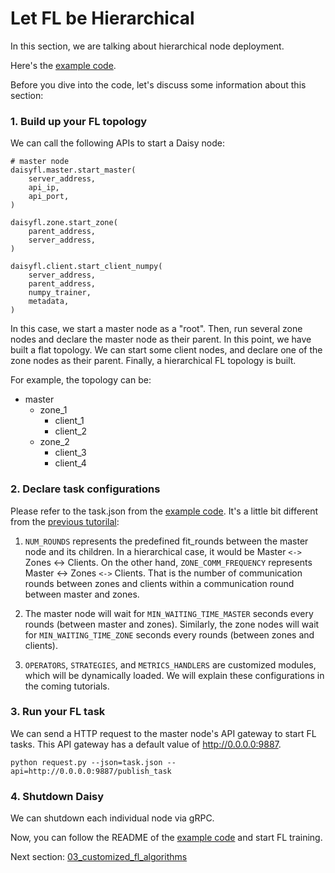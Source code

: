 # Let FL be Hierarchical
In this section, we are talking about hierarchical node deployment.

Here's the [example code](../../examples/02_hierarchical_pytorch).

Before you dive into the code, let's discuss some information about this section:


### 1. Build up your FL topology
We can call the following APIs to start a Daisy node:
```
# master node
daisyfl.master.start_master(
    server_address,
    api_ip,
    api_port,
)
```
```
daisyfl.zone.start_zone(
    parent_address,
    server_address,
)
```
```
daisyfl.client.start_client_numpy(
    server_address,
    parent_address,
    numpy_trainer,
    metadata,
)
```

In this case, we start a master node as a "root". Then, run several zone nodes and declare the master node as their parent. In this point, we have built a flat topology. We can start some client nodes, and declare one of the zone nodes as their parent. Finally, a hierarchical FL topology is built.

For example, the topology can be:
- master
    - zone_1
        - client_1
        - client_2
    - zone_2
        - client_3
        - client_4


### 2. Declare task configurations
Please refer to the task.json from the [example code](../../examples/02_hierarchical_pytorch). It's a little bit different from the [previous tutorilal](./01_quickstart_in_pytorch.md):

1. `NUM_ROUNDS` represents the predefined fit_rounds between the master node and its children. In a hierarchical case, it would be Master `<->` Zones <-> Clients. On the other hand, `ZONE_COMM_FREQUENCY` represents Master <-> Zones `<->` Clients. That is the number of communication rounds between zones and clients within a communication round between master and zones.

2. The master node will wait for `MIN_WAITING_TIME_MASTER` seconds every rounds (between master and zones). Similarly, the zone nodes will wait for `MIN_WAITING_TIME_ZONE` seconds every rounds (between zones and clients).

3. `OPERATORS`, `STRATEGIES`, and `METRICS_HANDLERS` are customized modules, which will be dynamically loaded. We will explain these configurations in the coming tutorials.


### 3. Run your FL task
We can send a HTTP request to the master node's API gateway to start FL tasks. This API gateway has a default value of http://0.0.0.0:9887.
```
python request.py --json=task.json --api=http://0.0.0.0:9887/publish_task
```


### 4. Shutdown Daisy
We can shutdown each individual node via gRPC.


Now, you can follow the README of the [example code](../../examples/02_hierarchical_pytorch) and start FL training.

Next section: [03_customized_fl_algorithms](./03_customized_fl_algorithms.md)